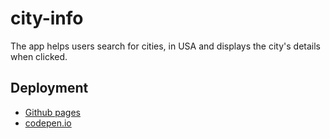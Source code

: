 # city-info

The app helps users search for cities, in USA and displays the city's details when clicked.

## Deployment

- [Github pages](https://mfrank37.github.io/city-info)
- [codepen.io](https://codepen.io/mfrank37/pen/LYYrpaN)
